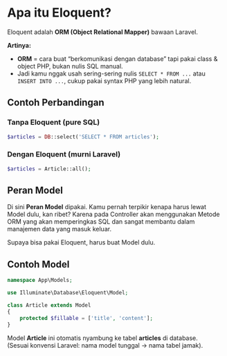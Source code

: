 # Apa itu Eloquent?

Eloquent adalah **ORM (Object Relational Mapper)** bawaan Laravel.

**Artinya:**

- **ORM** = cara buat “berkomunikasi dengan database” tapi pakai class & object PHP, bukan nulis SQL manual.
- Jadi kamu nggak usah sering-sering nulis `SELECT * FROM ...` atau `INSERT INTO ...`, cukup pakai syntax PHP yang lebih natural.

## Contoh Perbandingan

### Tanpa Eloquent (pure SQL)

```php
$articles = DB::select('SELECT * FROM articles');
```

### Dengan Eloquent (murni Laravel)

```php
$articles = Article::all();
```

## Peran Model

Di sini **Peran Model** dipakai. Kamu pernah terpikir kenapa harus lewat Model dulu, kan ribet? Karena pada Controller akan menggunakan Metode ORM yang akan memperingkas SQL dan sangat membantu dalam manajemen data yang masuk keluar.

Supaya bisa pakai Eloquent, harus buat Model dulu.

## Contoh Model

```php
namespace App\Models;

use Illuminate\Database\Eloquent\Model;

class Article extends Model
{
    protected $fillable = ['title', 'content'];
}
```

Model **Article** ini otomatis nyambung ke tabel **articles** di database.  
(Sesuai konvensi Laravel: nama model tunggal → nama tabel jamak).